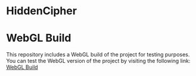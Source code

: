 # HiddenCipher

# WebGL Build
This repository includes a WebGL build of the project for testing purposes. You can test the WebGL version of the project by visiting the following link:
[WebGL Build](https://www.0dbox.com/Webgl/HiddenCipher/)
